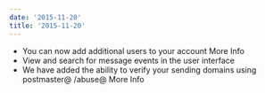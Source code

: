 ```yaml
---
date: '2015-11-20'
title: '2015-11-20'
---
```


* You can now add additional users to your account More Info
* View and search for message events in the user interface
* We have added the ability to verify your sending domains using postmaster@ /abuse@ More Info


